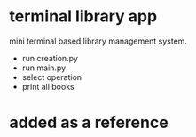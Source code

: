 # terminal library app
mini terminal based library management system.

* run creation.py
* run main.py
* select operation
* print all books
# added as a reference
